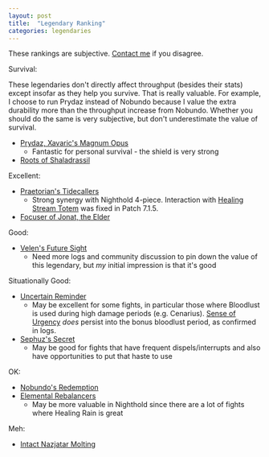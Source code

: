 ```yaml
---
layout: post
title:  "Legendary Ranking"
categories: legendaries
---
```


These rankings are subjective. [Contact me](/about) if you disagree.

Survival:

These legendaries don't directly affect throughput (besides their stats) except insofar as they help you survive. That is really valuable. For example, I choose to run Prydaz instead of Nobundo because I value the extra durability more than the throughput increase from Nobundo. Whether you should do the same is very subjective, but don't underestimate the value of survival.

- [Prydaz, Xavaric's Magnum Opus](http://www.wowhead.com/item=132444)
    * Fantastic for personal survival - the shield is very strong
- [Roots of Shaladrassil](http://www.wowhead.com/item=132466)

Excellent:

- [Praetorian's Tidecallers](http://www.wowhead.com/item=137058)
    * Strong synergy with Nighthold 4-piece. Interaction with [Healing Stream Totem](http://www.wowhead.com/spell=5394) was fixed in Patch 7.1.5.
- [Focuser of Jonat, the Elder](http://www.wowhead.com/item=137051)

Good:

- [Velen's Future Sight](http://www.wowhead.com/item=144258)
    * Need more logs and community discussion to pin down the value of this legendary, but *my* initial impression is that it's good

Situationally Good:

- [Uncertain Reminder](http://www.wowhead.com/item=143732)
    * May be excellent for some fights, in particular those where Bloodlust is used during high damage periods (e.g. Cenarius).
      [Sense of Urgency](http://www.wowhead.com/spell=207355/sense-of-urgency) *does* persist into the bonus bloodlust
      period, as confirmed in logs.
- [Sephuz's Secret](http://www.wowhead.com/item=132452)
    * May be good for fights that have frequent dispels/interrupts and also have opportunities to put that haste to use

OK:

- [Nobundo's Redemption](http://www.wowhead.com/item=137104)
- [Elemental Rebalancers](http://www.wowhead.com/item=137036)
   * May be more valuable in Nighthold since there are a lot of fights where Healing Rain is great

Meh:

- [Intact Nazjatar Molting](http://www.wowhead.com/item=137085)
